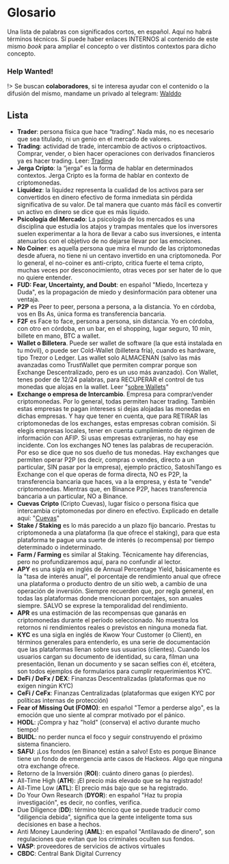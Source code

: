 # Glosario

Una lista de palabras con significados cortos, en español. Aquí no habrá términos técnicos. Sí puede haber enlaces INTERNOS al contenido de este mismo *book* para ampliar el concepto o ver distintos contextos para dicho concepto.

### Help Wanted! <!-- {docsify-ignore} -->

!> Se buscan **colaboradores**, si te interesa ayudar con el contenido o la difusión del mismo, mandame un privado al telegram: [Walddo](https://t.me/waLddo)


## Lista

- **Trader**: persona física que hace “trading”. Nada más, no es necesario que sea titulado, ni un genio en el mercado de valores.
- **Trading**: actividad de trade, intercambio de activos o criptoactivos. Comprar, vender, o bien hacer operaciones con derivados financieros ya es hacer trading. Leer: [Trading](c/trading.md)
- **Jerga Cripto**: la “jerga” es la forma de hablar en determinados contextos. Jerga Cripto es la forma de hablar en contexto de criptomonedas.
- **Liquidez**: la liquidez representa la cualidad de los activos para ser convertidos en dinero efectivo de forma inmediata sin pérdida significativa de su valor. De tal manera que cuanto más fácil es convertir un activo en dinero se dice que es más líquido.
- **Psicología del Mercado**: La psicología de los mercados es una disciplina que estudia los atajos y trampas mentales que los inversores suelen experimentar a la hora de llevar a cabo sus inversiones, e intenta atenuarlos con el objetivo de no dejarse llevar por las emociones.
- **No Coiner**: es aquella persona que mira el mundo de las criptomonedas desde afuera, no tiene ni un centavo invertido en una criptomoneda. Por lo general, el no-coiner es anti-cripto, critica fuerte el tema cripto, muchas veces por desconocimiento, otras veces por ser hater de lo que no quiere entender.
- **FUD: Fear, Uncertainty, and Doubt**: en español "Miedo, Incerteza y Duda", es la propagación de miedo y desinformación para obtener una ventaja.
- **P2P** es Peer to peer, persona a persona, a la distancia. Yo en córdoba, vos en Bs As, única forma es transferencia bancaria.
- **F2F** es Face to face, persona a persona, sin distancia. Yo en córdoba, con otro en córdoba, en un bar, en el shopping, lugar seguro, 10 min, billete en mano, BTC a wallet.
- **Wallet o Billetera**. Puede ser wallet de software (la que está instalada en tu móvil), o puede ser Cold-Wallet (billetera fría), cuando es hardware, tipo Trezor o Ledger. Las wallet solo ALMACENAN (salvo las más avanzadas como TrustWallet que permiten comprar porque son Exchange Descentralizado, pero es un uso más avanzado). Con Wallet, tenes poder de 12/24 palabras, para RECUPERAR el control de tus monedas que alojas en la wallet. Leer "[sobre Wallets](/c/wallets.md)"
- **Exchange o empresa de Intercambio**. Empresa para comprar/vender criptomonedas. Por lo general, todas permiten hacer trading. También estas empresas te pagan intereses si dejas alojadas las monedas en dichas empresas. Y hay que tener en cuenta, que para RETIRAR las criptomonedas de los exchanges, estas empresas cobran comisión. Si elegís empresas locales, tener en cuenta cumplimiento de régimen de información con AFIP. Si usas empresas extranjeras, no hay ese incidente. Con los exchanges NO tenes las palabras de recuperación. Por eso se dice que no sos dueño de tus monedas. Hay exchanges que permiten operar P2P (es decir, compras o vendes, directo a un particular, SIN pasar por la empresa), ejemplo práctico, SatoshiTango es Exchange con el que operas de forma directa, NO es P2P, la transferencia bancaria que haces, va a la empresa, y ésta te "vende" criptomonedas. Mientras que, en Binance P2P, haces transferencia bancaria a un particular, NO a Binance.
- **Cuevas Cripto** (Cripto Cuevas), lugar físico o persona física que intercambia criptomonedas por dinero en efectivo. Explicado en detalle aquí: "[Cuevas](/c/#cuevas)"
- **Stake / Staking** es lo más parecido a un plazo fijo bancario. Prestas tu criptomoneda a una plataforma (la que ofrece el staking), para que esta plataforma te pague una suerte de interés (o recompensa) por tiempo determinado o indeterminado.
- **Farm / Farming** es similar al Staking. Técnicamente hay diferencias, pero no profundizaremos aquí, para no confundir al lector.
- **APY** es una sigla en inglés de Annual Percentage Yield, básicamente es la "tasa de interés anual", el porcentaje de rendimiento anual que ofrece una plataforma o producto dentro de un sitio web, a cambio de una operación de inversión. Siempre recuerden que, por regla general, en todas las plataformas donde mencionan porcentajes, son anuales siempre. SALVO se exprese la temporalidad del rendimiento.
- **APR** es una estimación de las recompensas que ganarás en criptomonedas durante el período seleccionado. No muestra los retornos ni rendimientos reales o previstos en ninguna moneda fiat.
- **KYC** es una sigla en inglés de Kwow Your Customer (o Client), en términos generales para entenderlo, es una serie de documentación que las plataformas llenan sobre sus usuarios (clientes). Cuando los usuarios cargan su documento de identidad, su cara, filman una presentación, llenan un documento y se sacan selfies con él, etcétera, son todos ejemplos de formularios para cumplir requerimientos KYC.
- **DeFi / DeFx / DEX**: Finanzas Descentralizadas (plataformas que no exigen ningún KYC)
- **CeFi / CeFx**: Finanzas Centralizadas (plataformas que exigen KYC por políticas internas de protección)
- **Fear of Missing Out (FOMO)**: en español "Temor a perderse algo", es la emoción que uno siente al comprar motivado por el pánico.
- **HODL**: ¡Compra y haz "hold" (conserva) el activo durante mucho tiempo!
- **BUIDL**: no perder nunca el foco y seguir construyendo el próximo sistema financiero.
- **SAFU**: ¡Los fondos (en Binance) están a salvo! Esto es porque Binance tiene un fondo de emergencia ante casos de Hackeos. Algo que ninguna otra exchange ofrece.
- Retorno de la Inversión (**ROI**): cuánto dinero ganas (o pierdes).
- All-Time High (**ATH**): ¡El precio más elevado que se ha registrado!
- All-Time Low (**ATL**): El precio más bajo que se ha registrado.
- Do Your Own Research (**DYOR**): en español "Haz tu propia investigación", es decir, no confíes, verifica.
- Due Diligence (**DD**): término técnico que se puede traducir como "diligencia debida", significa que la gente inteligente toma sus decisiones en base a hechos.
- Anti Money Laundering (**AML**): en español "Antilavado de dinero", son regulaciones que evitan que los criminales oculten sus fondos.
- **VASP**: proveedores de servicios de activos virtuales
- **CBDC**: Central Bank Digital Currency
